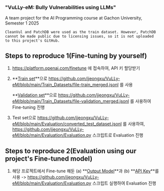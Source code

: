 ### "VuLLy-eM: Bully Vulnerabilities using LLMs"

A team project for the AI Programming course at Gachon University, Semester 1 2025



```
CleanVul and PatchDB were used as the train dataset. However, PatchDB cannot be made public due to licensing issues, so it is not uploaded to this project's GitHub.
```



## Steps to reproduce 1(Fine-tuning by yourself)

1. https://platform.openai.com/finetune 에 접속하여, API 키 할당받기

2. **<u>Train set</u>**으로 https://github.com/jjeongxu/VuLLy-eM/blob/main/Train_Datasets/file-train_merged.jsonl 를 사용 

   **<u>Validation set</u>**으로 https://github.com/jjeongxu/VuLLy-eM/blob/main/Train_Datasets/file-validation_merged.jsonl 를 사용하여 Fine-tuning 진행

3. Test set으로 https://github.com/jjeongxu/VuLLy-eM/blob/main/Evaluation/converted_test_dataset.jsonl 를 사용하여, https://github.com/jjeongxu/VuLLy-eM/blob/main/Evaluation/Evaluation.py 스크립트로 Evaluation 진행



## Steps to reproduce 2(Evaluation using our project's Fine-tuned model)

1. 해당 프로젝트에서 Fine-tune 해둔 (a) **<u>Output Model</u>**과 (b) **<u>API Key</u>**를 사용 -> https://github.com/jjeongxu/VuLLy-eM/blob/main/Evaluation/Evaluation.py 스크립트 실행하여 Evaluation 진행
